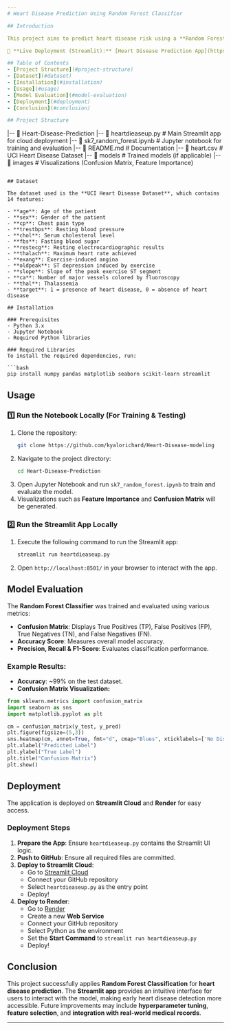```yaml
---
# Heart Disease Prediction Using Random Forest Classifier

## Introduction

This project aims to predict heart disease risk using a **Random Forest Classifier**. The model analyzes patient health metrics such as **age, cholesterol levels, and maximum heart rate achieved** to determine the likelihood of heart disease. The application is deployed on **Streamlit Cloud** and **Render** for easy access.

🔗 **Live Deployment (Streamlit):** [Heart Disease Prediction App](https://heart-disease-modeling.streamlit.app/)

## Table of Contents
- [Project Structure](#project-structure)
- [Dataset](#dataset)
- [Installation](#installation)
- [Usage](#usage)
- [Model Evaluation](#model-evaluation)
- [Deployment](#deployment)
- [Conclusion](#conclusion)

## Project Structure
```
|-- 📂 Heart-Disease-Prediction
    |-- 📄 heartdieaseup.py           # Main Streamlit app for cloud deployment
    |-- 📄 sk7_random_forest.ipynb    # Jupyter notebook for training and evaluation
    |-- 📄 README.md                  # Documentation
    |-- 📄 heart.csv                   # UCI Heart Disease Dataset
    |-- 📂 models                      # Trained models (if applicable)
    |-- 📂 images                      # Visualizations (Confusion Matrix, Feature Importance)
```

## Dataset

The dataset used is the **UCI Heart Disease Dataset**, which contains 14 features:

- **age**: Age of the patient
- **sex**: Gender of the patient
- **cp**: Chest pain type
- **trestbps**: Resting blood pressure
- **chol**: Serum cholesterol level
- **fbs**: Fasting blood sugar
- **restecg**: Resting electrocardiographic results
- **thalach**: Maximum heart rate achieved
- **exang**: Exercise-induced angina
- **oldpeak**: ST depression induced by exercise
- **slope**: Slope of the peak exercise ST segment
- **ca**: Number of major vessels colored by fluoroscopy
- **thal**: Thalassemia
- **target**: 1 = presence of heart disease, 0 = absence of heart disease

## Installation

### Prerequisites
- Python 3.x
- Jupyter Notebook
- Required Python libraries

### Required Libraries
To install the required dependencies, run:

```bash
pip install numpy pandas matplotlib seaborn scikit-learn streamlit
```

## Usage

### 1️⃣ Run the Notebook Locally (For Training & Testing)
1. Clone the repository:
   ```bash
   git clone https://github.com/kyalorichard/Heart-Disease-modeling
   ```
2. Navigate to the project directory:
   ```bash
   cd Heart-Disease-Prediction
   ```
3. Open Jupyter Notebook and run `sk7_random_forest.ipynb` to train and evaluate the model.
4. Visualizations such as **Feature Importance** and **Confusion Matrix** will be generated.

### 2️⃣ Run the Streamlit App Locally
1. Execute the following command to run the Streamlit app:
   ```bash
   streamlit run heartdieaseup.py
   ```
2. Open `http://localhost:8501/` in your browser to interact with the app.

## Model Evaluation

The **Random Forest Classifier** was trained and evaluated using various metrics:

- **Confusion Matrix**: Displays True Positives (TP), False Positives (FP), True Negatives (TN), and False Negatives (FN).
- **Accuracy Score**: Measures overall model accuracy.
- **Precision, Recall & F1-Score**: Evaluates classification performance.

### Example Results:
- **Accuracy**: ~99% on the test dataset.
- **Confusion Matrix Visualization:**

```python
from sklearn.metrics import confusion_matrix
import seaborn as sns
import matplotlib.pyplot as plt

cm = confusion_matrix(y_test, y_pred)
plt.figure(figsize=(5,3))
sns.heatmap(cm, annot=True, fmt="d", cmap="Blues", xticklabels=['No Disease', 'Disease'], yticklabels=['No Disease', 'Disease'])
plt.xlabel("Predicted Label")
plt.ylabel("True Label")
plt.title("Confusion Matrix")
plt.show()
```

## Deployment

The application is deployed on **Streamlit Cloud** and **Render** for easy access.

### Deployment Steps
1. **Prepare the App**: Ensure `heartdieaseup.py` contains the Streamlit UI logic.
2. **Push to GitHub**: Ensure all required files are committed.
3. **Deploy to Streamlit Cloud**:
   - Go to [Streamlit Cloud](https://streamlit.io/cloud)
   - Connect your GitHub repository
   - Select `heartdieaseup.py` as the entry point
   - Deploy!
4. **Deploy to Render**:
   - Go to [Render](https://render.com/)
   - Create a new **Web Service**
   - Connect your GitHub repository
   - Select Python as the environment
   - Set the **Start Command** to `streamlit run heartdieaseup.py`
   - Deploy!

## Conclusion

This project successfully applies **Random Forest Classification** for **heart disease prediction**. The **Streamlit app** provides an intuitive interface for users to interact with the model, making early heart disease detection more accessible. Future improvements may include **hyperparameter tuning**, **feature selection**, and **integration with real-world medical records**.

---
```




